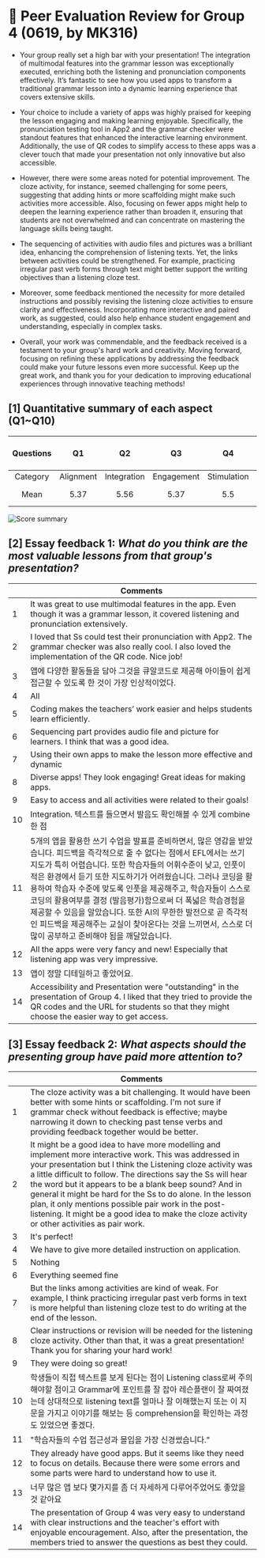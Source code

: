# 💙 Peer Evaluation Review for Group 4 (0619, by MK316)

+ Your group really set a high bar with your presentation! The integration of multimodal features into the grammar lesson was exceptionally executed, enriching both the listening and pronunciation components effectively. It’s fantastic to see how you used apps to transform a traditional grammar lesson into a dynamic learning experience that covers extensive skills.

+ Your choice to include a variety of apps was highly praised for keeping the lesson engaging and making learning enjoyable. Specifically, the pronunciation testing tool in App2 and the grammar checker were standout features that enhanced the interactive learning environment. Additionally, the use of QR codes to simplify access to these apps was a clever touch that made your presentation not only innovative but also accessible.

+ However, there were some areas noted for potential improvement. The cloze activity, for instance, seemed challenging for some peers, suggesting that adding hints or more scaffolding might make such activities more accessible. Also, focusing on fewer apps might help to deepen the learning experience rather than broaden it, ensuring that students are not overwhelmed and can concentrate on mastering the language skills being taught.

+ The sequencing of activities with audio files and pictures was a brilliant idea, enhancing the comprehension of listening texts. Yet, the links between activities could be strengthened. For example, practicing irregular past verb forms through text might better support the writing objectives than a listening cloze test.

+ Moreover, some feedback mentioned the necessity for more detailed instructions and possibly revising the listening cloze activities to ensure clarity and effectiveness. Incorporating more interactive and paired work, as suggested, could also help enhance student engagement and understanding, especially in complex tasks.

+ Overall, your work was commendable, and the feedback received is a testament to your group's hard work and creativity. Moving forward, focusing on refining these applications by addressing the feedback could make your future lessons even more successful. Keep up the great work, and thank you for your dedication to improving educational experiences through innovative teaching methods!

## [1] Quantitative summary of each aspect (Q1~Q10)

|Questions|Q1|Q2|Q3|Q4|Q5|Q6|Q7|Q8|Q9|Q10|Total mean (SD)|
|:--:|:--:|:--:|:--:|:--:|:--:|:--:|:--:|:--:|:--:|:--:|:--:|
|Category|Alignment|Integration|Engagement|Stimulation|Support|Accessibility|Integration|Autonomy|Adaptability|Presenation||
|Mean|5.37|5.56|5.37|5.5|5.31|5.75|5.44|5.44|5.25|5.69|**5.47** (0.53)|

![Score summary](https://github.com/MK316/Spring2024/blob/main/DLTESOL/data/G2-score.png)

## [2] Essay feedback 1: _What do you think are the most valuable lessons from that group's presentation?_

||Comments|
|--|--|
|1|It was great to use multimodal features in the app. Even though it was a grammar lesson, it covered listening and pronunciation extensively.|
|2|I loved that Ss could test their pronunciation with App2. The grammar checker was also really cool. I also loved the implementation of the QR code. Nice job!|
|3|앱에 다양한 활동들을 담아 그것을 큐알코드로 제공해 아이들이 쉽게 접근할 수 있도록 한 것이 가장 인상적이었다.|
|4|All|
|5|Coding makes the teachers’ work easier and helps students learn efficiently.|
|6|Sequencing part provides audio file and picture for learners. I think that was a good idea.|
|7|Using their own apps to make the lesson more effective and dynamic|
|8|Diverse apps! They look engaging! Great ideas for making apps.|
|9|Easy to access and all activities were related to their goals!|
|10|Integration. 텍스트를 들으면서 발음도 확인해볼 수 있게 combine한 점|
|11|5개의 앱을 활용한 쓰기 수업을 발표를 준비하면서, 많은 영감을 받았습니다. 피드백을 즉각적으로 줄 수 없다는 점에서 EFL에서는 쓰기 지도가 특히 어렵습니다. 또한 학습자들의 어휘수준이 낮고, 인풋이 적은 환경에서 듣기 또한 지도하기가 어려웠습니다. 그러나 코딩을 활용하여 학습자 수준에 맞도록 인풋을 제공해주고, 학습자들이 스스로 코딩의 활용여부를 결정 (발음평가)함으로써 더 폭넓은 학습경험을 제공할 수 있음을 알았습니다. 또한 AI의 무한한 발전으로 곧 즉각적인 피드백을 제공해주는 교실이 찾아온다는 것을 느끼면서, 스스로 더 많이 공부하고 준비해야 됨을 깨달았습니다.|
|12|All the apps were very fancy and new! Especially that listening app was very impressive.|
|13|앱이 정말 디테일하고 좋았어요.|
|14|Accessibility and Presentation were "outstanding" in the presentation of Group 4. I liked that they tried to provide the QR codes and the URL for students so that they might choose the easier way to get access.|

## [3] Essay feedback 2: _What aspects should the presenting group have paid more attention to?_

||Comments|
|--|--|
|1|The cloze activity was a bit challenging. It would have been better with some hints or scaffolding. I'm not sure if grammar check without feedback is effective; maybe narrowing it down to checking past tense verbs and providing feedback together would be better.|
|2|It might be a good idea to have more modelling and implement more interactive work. This was addressed in your presentation but I think the Listening cloze activity was a little difficult to follow. The directions say the Ss will hear the word but it appears to be a blank beep sound? And in general it might be hard for the Ss to do alone. In the lesson plan, it only mentions possible pair work in the post-listening. It might be a good idea to make the cloze activity or other activities as pair work.|
|3|It's perfect!|
|4|We have to give more detailed instruction on application.|
|5|Nothing|
|6|Everything seemed fine|
|7|But the links among activities are kind of weak. For example, I think practicing irregular past verb forms in text is more helpful than listening cloze test to do writing at the end of the lesson.|
|8|Clear instructions or revision will be needed for the listening cloze activity. Other than that, it was a great presentation! Thank you for sharing your hard work!|
|9|They were doing so great!|
|10|학생들이 직접 텍스트를 보게 된다는 점이 Listening class로써 주의해야할 점이고 Grammar에 포인트를 잘 잡아 레슨플랜이 잘 짜여졌는데 상대적으로 listening text를 얼마나 잘 이해했는지 또는 이 지문을 가지고 이야기를 해보는 등 comprehension을 확인하는 과정도 있었으면 좋겠다.|
|11|"학습자들의 수업 접근성과 몰입을 가장 신경썼습니다."|
|12|They already have good apps. But it seems like they need to focus on details. Because there were some errors and some parts were hard to understand how to use it.|
|13|너무 많은 앱 보다 몇가지를 좀 더 자세하게 다루어주었어도 좋았을 것 같아요|
|14|The presentation of Group 4 was very easy to understand with clear instructions and the teacher's effort with enjoyable encouragement. Also, after the presentation, the members tried to answer the questions as best they could.|

